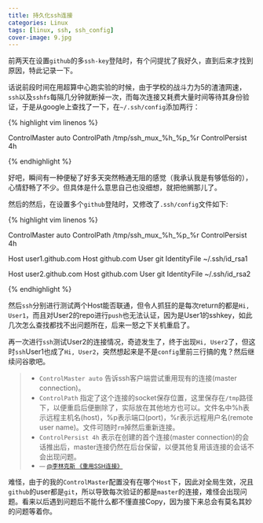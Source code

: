 ```yaml
---
title: 持久化ssh连接
categories: Linux
tags: [linux, ssh, ssh_config]
cover-image: 9.jpg
---
```


前两天在设置`github`的多`ssh-key`登陆时，有个问提扰了我好久，直到后来才找到原因，特此记录一下。

话说前段时间在用超算中心跑实验的时候，由于学校的战斗力为5的渣渣网速，`ssh`以及`sshfs`每隔几分钟就断掉一次，而每次连接又耗费大量时间等待其身份验证，于是从google上查找了一下，在`~/.ssh/config`添加两行：

{% highlight vim linenos %}

ControlMaster auto
ControlPath /tmp/ssh_mux_%h_%p_%r
ControlPersist 4h

{% endhighlight %}

好吧，瞬间有一种便秘了好多天突然畅通无阻的感觉（我承认我是有够低俗的），心情舒畅了不少。但具体是什么意思自己也没细想，就把他搁那儿了。

然后的然后，在设置多个`github`登陆时，又修改了`.ssh/config`文件如下:

{% highlight vim linenos %}

ControlMaster auto
ControlPath /tmp/ssh_mux_%h_%p_%r
ControlPersist 4h

Host user1.github.com
Host github.com
User git
IdentityFile ~/.ssh/id_rsa1

Host user2.github.com
Host github.com
User git
IdentityFile ~/.ssh/id_rsa2

{% endhighlight %}

然后`ssh`分别进行测试两个Host能否联通，但令人抓狂的是每次return的都是`Hi, User1`，而且对User2的repo进行`push`也无法认证，因为是User1的sshkey，如此几次怎么查找都找不出问题所在，后来一怒之下关机重启了。

再一次进行`ssh`测试User2的连接情况，奇迹发生了，终于出现`Hi, User2`了，但这时`ssh`User1也成了`Hi, User2`，突然想起来是不是`config`里前三行搞的鬼？然后继续问谷歌吧。

> * `ControlMaster auto` 告诉ssh客户端尝试重用现有的连接(master connection)。
> * `ControlPath` 指定了这个连接的socket保存位置，这里保存在`/tmp`路径下，以便重启后便删除了，实际放在其他地方也可以。文件名中%h表示远程主机名(host)，%p表示端口(port)，%r表示远程用户名(remote user name)。文件可随时`rm`掉然后重新连接。
> * `ControlPersist 4h` 表示在创建的首个连接(master connection)的会话推出后，master连接仍然在后台保留，以便其他复用该连接的会话不会出现问题。
> * <small>— [@李林克斯 《重用SSH连接》](http://liyangliang.me/posts/2015/03/reuse-ssh-connection/)</small>

难怪，由于的我的`ControlMaster`配置没有在哪个`Host`下，因此对全局生效，况且`github`的user都是`git`，所以导致每次验证的都是`master`的连接，难怪会出现问题。看来以后遇到问题后不能什么都不懂直接Copy，因为接下来总会有莫名其妙的问题等着你。

